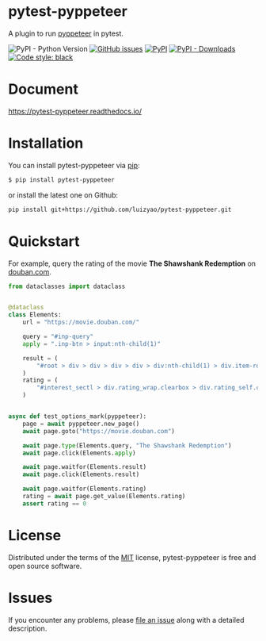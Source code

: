 # pytest-pyppeteer
A plugin to run [pyppeteer](https://github.com/pyppeteer/pyppeteer) in pytest.

![PyPI - Python Version](https://img.shields.io/pypi/pyversions/pytest-pyppeteer)
[![GitHub issues](https://img.shields.io/github/issues-raw/luizyao/pytest-pyppeteer)](https://github.com/luizyao/pytest-pyppeteer/issues)
[![PyPI](https://img.shields.io/pypi/v/pytest-pyppeteer)](https://pypi.org/project/pytest-pyppeteer/)
[![PyPI - Downloads](https://img.shields.io/pypi/dm/pytest-pyppeteer)](https://pypi.org/project/pytest-pyppeteer/)
[![Code style: black](https://img.shields.io/badge/code%20style-black-000000.svg)](https://github.com/psf/black)

# Document
<https://pytest-pyppeteer.readthedocs.io/>

# Installation
You can install pytest-pyppeteer via [pip](https://pypi.org/project/pip/):

```bash
$ pip install pytest-pyppeteer
```

or install the latest one on Github:

```bash
pip install git+https://github.com/luizyao/pytest-pyppeteer.git
```


# Quickstart

For example, query the rating of the movie **The Shawshank Redemption** on [douban.com](https://movie.douban.com).

```python
from dataclasses import dataclass


@dataclass
class Elements:
    url = "https://movie.douban.com/"

    query = "#inp-query"
    apply = ".inp-btn > input:nth-child(1)"

    result = (
        "#root > div > div > div > div > div:nth-child(1) > div.item-root a.cover-link"
    )
    rating = (
        "#interest_sectl > div.rating_wrap.clearbox > div.rating_self.clearfix > strong"
    )


async def test_options_mark(pyppeteer):
    page = await pyppeteer.new_page()
    await page.goto("https://movie.douban.com")

    await page.type(Elements.query, "The Shawshank Redemption")
    await page.click(Elements.apply)

    await page.waitfor(Elements.result)
    await page.click(Elements.result)

    await page.waitfor(Elements.rating)
    rating = await page.get_value(Elements.rating)
    assert rating == 0
```


# License
Distributed under the terms of the [MIT](http://opensource.org/licenses/MIT) license, pytest-pyppeteer is free and open source software.


# Issues
If you encounter any problems, please [file an issue](https://github.com/luizyao/pytest-pyppeteer/issues) along with a detailed description.
